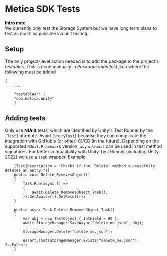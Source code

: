 # Metica SDK Tests

**Intro note**  
We currently only test the Storage System but we have long term plans to test as much as possible via unit testing.

## Setup

The only project-level action needed is to add the package to the project's *testables*. This is done manually in *Packages/manifest.json* where the following must be added

```
{
    ...
    
    "testables": [
    "com.metica.unity"
    ]
```

## Adding tests

Only use **NUnit** tests, which are identified by Unity's Test Runner by the `[Test]` attribute. Avoid `[UnityTest]` because they can complicate the integration with GitHub's (or other) CI/CD (in the future).
Depending on the supported `NUnit.Framework` version, `async/await` can be used in test method signatures. For better compatibility with Unity Test Runner (including Unity 2022) we use a `Task` wrapper. Example:

```
    [Test(Description = "Checks if the `Delete` method successfully deletes an entry.")]
    public void Delete_RemovesObject()
    {
        Task.Run(async () =>
        {
            await Delete_RemovesObject_Task();
        }).GetAwaiter().GetResult();
    }

    public async Task Delete_RemovesObject_Task()
    {
        var obj = new TestObject { IntField = 99 };
        await StorageManager.SaveAsync("delete_me.json", obj);

        StorageManager.Delete("delete_me.json");

        Assert.That(StorageManager.Exists("delete_me.json"), Is.False);
    }
```

